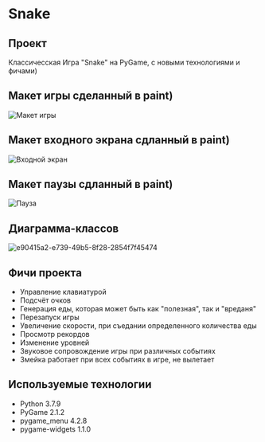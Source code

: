 # Snake

## Проект
Классичесская Игра "Snake" на PyGame, с новыми технологиями и фичами)

## Макет игры сделанный в paint)
![Макет игры](https://user-images.githubusercontent.com/94148371/211221724-42bf6f1c-77ee-44c0-84ea-eecdbe577ae2.png)


## Макет входного экрана сдланный в paint)
![Входной экран](https://user-images.githubusercontent.com/94148371/211221736-a6485e1d-09bb-4075-b78b-82947fb80109.png)


## Макет паузы сдланный в paint)
![Пауза](https://user-images.githubusercontent.com/94148371/206912956-29eddc5a-1f80-4199-bd9d-ace23daa3b14.png)


## Диаграмма-классов
![e90415a2-e739-49b5-8f28-2854f7f45474](https://user-images.githubusercontent.com/94148371/213930566-54c04daf-3744-4f66-a337-338c8fd6ed9a.png)


## Фичи проекта
- Управление клавиатурой
- Подсчёт очков
- Генерация еды, которая может быть как "полезная", так и "вреданя"
- Перезапуск игры
- Увеличение скорости, при съедании определенного количества еды
- Просмотр рекордов
- Изменение уровней
- Звуковое сопровождение игры при различных событиях
- Змейка работает при всех событиях в игре, не вылетает


## Используемые технологии
- Python 3.7.9
- PyGame 2.1.2
- pygame_menu 4.2.8
- pygame-widgets 1.1.0
